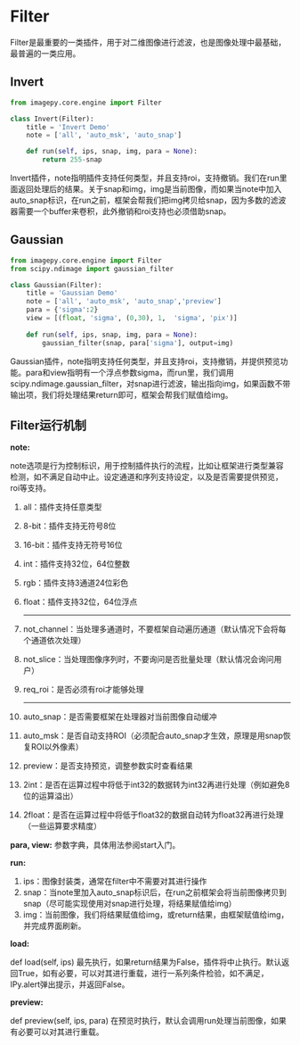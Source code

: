 # <span id = "Filter">Filter</span>

Filter是最重要的一类插件，用于对二维图像进行滤波，也是图像处理中最基础，最普遍的一类应用。



## <span id = "Invert">Invert</span>

```python
from imagepy.core.engine import Filter

class Invert(Filter):
    title = 'Invert Demo'
    note = ['all', 'auto_msk', 'auto_snap']

    def run(self, ips, snap, img, para = None): 
        return 255-snap
```

Invert插件，note指明插件支持任何类型，并且支持roi，支持撤销。我们在run里面返回处理后的结果。关于snap和img，img是当前图像，而如果当note中加入auto_snap标识，在run之前，框架会帮我们把img拷贝给snap，因为多数的滤波器需要一个buffer来卷积，此外撤销和roi支持也必须借助snap。



## <span id = "Gaussian">Gaussian</span>

```python
from imagepy.core.engine import Filter
from scipy.ndimage import gaussian_filter

class Gaussian(Filter):
    title = 'Gaussian Demo'
    note = ['all', 'auto_msk', 'auto_snap','preview']
    para = {'sigma':2}
    view = [(float, 'sigma', (0,30), 1,  'sigma', 'pix')]
    
    def run(self, ips, snap, img, para = None):
        gaussian_filter(snap, para['sigma'], output=img)
```

Gaussian插件，note指明支持任何类型，并且支持roi，支持撤销，并提供预览功能。para和view指明有一个浮点参数sigma，而run里，我们调用scipy.ndimage.gaussian_filter，对snap进行滤波，输出指向img，如果函数不带输出项，我们将处理结果return即可，框架会帮我们赋值给img。



## <span id = "Filter运行机制">Filter运行机制</span>

**note:** 

note选项是行为控制标识，用于控制插件执行的流程，比如让框架进行类型兼容检测，如不满足自动中止。设定通道和序列支持设定，以及是否需要提供预览，roi等支持。

1. all：插件支持任意类型

2. 8-bit：插件支持无符号8位

3. 16-bit：插件支持无符号16位

4. int：插件支持32位，64位整数

5. rgb：插件支持3通道24位彩色

6. float：插件支持32位，64位浮点

   ------

7. not_channel：当处理多通道时，不要框架自动遍历通道（默认情况下会将每个通道依次处理）

8. not_slice：当处理图像序列时，不要询问是否批量处理（默认情况会询问用户）

9. req_roi：是否必须有roi才能够处理

   ---

10. auto_snap：是否需要框架在处理器对当前图像自动缓冲

11. auto_msk：是否自动支持ROI（必须配合auto_snap才生效，原理是用snap恢复ROI以外像素）

12. preview：是否支持预览，调整参数实时查看结果

13. 2int：是否在运算过程中将低于int32的数据转为int32再进行处理（例如避免8位的运算溢出）

14. 2float：是否在运算过程中将低于float32的数据自动转为float32再进行处理（一些运算要求精度）

**para, view:** 参数字典，具体用法参阅start入门。

**run:** 

1. ips：图像封装类，通常在filter中不需要对其进行操作
2. snap：当note里加入auto_snap标识后，在run之前框架会将当前图像拷贝到snap（尽可能实现使用对snap进行处理，将结果赋值给img）
3. img：当前图像，我们将结果赋值给img，或return结果，由框架赋值给img，并完成界面刷新。

**load:** 

def load(self, ips) 最先执行，如果return结果为False，插件将中止执行。默认返回True，如有必要，可以对其进行重载，进行一系列条件检验，如不满足，IPy.alert弹出提示，并返回False。

**preview:**

def preview(self, ips, para) 在预览时执行，默认会调用run处理当前图像，如果有必要可以对其进行重载。